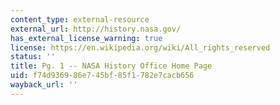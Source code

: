 ```yaml
---
content_type: external-resource
external_url: http://history.nasa.gov/
has_external_license_warning: true
license: https://en.wikipedia.org/wiki/All_rights_reserved
status: ''
title: Pg. 1 -- NASA History Office Home Page
uid: f74d9369-86e7-45bf-85f1-782e7cacb656
wayback_url: ''
---
```

